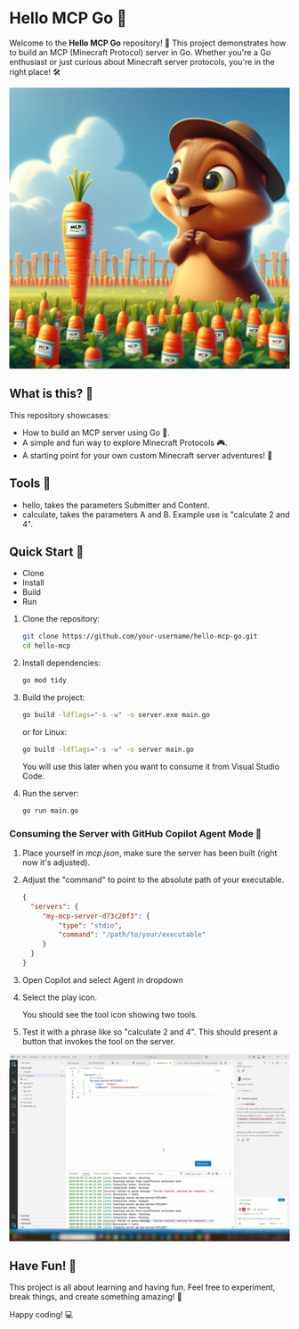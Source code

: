 # Hello MCP Go 👋

Welcome to the **Hello MCP Go** repository! 🚀 This project demonstrates how to build an MCP (Minecraft Protocol) server in Go. Whether you're a Go enthusiast or just curious about Minecraft server protocols, you're in the right place! 🛠️

![Background of a gopher](./gopher.jpeg)

## What is this? 🤔

This repository showcases:
- How to build an MCP server using Go 🐹.
- A simple and fun way to explore Minecraft Protocols 🎮.
- A starting point for your own custom Minecraft server adventures! 🌟


## Tools 🌟

- hello, takes the parameters Submitter and Content.
- calculate, takes the parameters A and B. Example use is "calculate 2 and 4".

## Quick Start 🚀

- Clone
- Install
- Build 
- Run

1. Clone the repository:
    ```bash
    git clone https://github.com/your-username/hello-mcp-go.git
    cd hello-mcp
    ```

2. Install dependencies:
    ```bash
    go mod tidy
    ```

3. Build the project:
 
    ```bash
    go build -ldflags="-s -w" -o server.exe main.go
    ```    
    or for Linux:
    ```bash
    go build -ldflags="-s -w" -o server main.go
    ```

    You will use this later when you want to consume it from Visual Studio Code. 


1. Run the server:
    ```bash
    go run main.go
    ```

### Consuming the Server with GitHub Copilot Agent Mode 🍴

1. Place yourself in *mcp.json*, make sure the server has been built (right now it's adjusted).

1. Adjust the "command" to point to the absolute path of your executable.

   ```json
   {
     "servers": {
        "my-mcp-server-d73c20f3": {
            "type": "stdio",
            "command": "/path/to/your/executable"
        }
     }
   }
   ```
   

1. Open Copilot and select Agent in dropdown

1. Select the play icon. 

   You should see the tool icon showing two tools.

1. Test it with a phrase like so "calculate 2 and 4". This should present a button that invokes the tool on the server.

![MCP Go conuming it via Visual Studio Code](./mcp-go.gif)

## Have Fun! 🎉

This project is all about learning and having fun. Feel free to experiment, break things, and create something amazing! 🌈

Happy coding! 💻